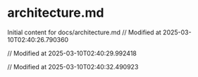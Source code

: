 # architecture.md

Initial content for docs/architecture.md
// Modified at 2025-03-10T02:40:26.790360

// Modified at 2025-03-10T02:40:29.992418

// Modified at 2025-03-10T02:40:32.490923
